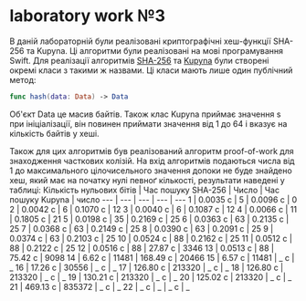 # laboratory work №3

В даній лабораторній були реалізовані криптографічні хеш-функції SHA-256 та Kupyna. Ці алгоритми були реалізовані на мові програмування Swift. Для реалізації алгоритмів [SHA-256](CryptographicHashFunctions/CryptographicHashFunctions/SHA-256.swift) та [Kupyna](CryptographicHashFunctions/CryptographicHashFunctions/Kupyna.swift) були створені окремі класи з такими ж назвами. Ці класи мають лише один публічний метод:
```swift
func hash(data: Data) -> Data
```
Об'єкт Data це масив байтів. Також клас Kupyna приймає значення s при ініціалізації, він повинен приймати значення від 1 до 64 і вказує на кількість байтів у хеші.

Також для цих алгоритмів був реалізований алгоритм proof-of-work для знаходження часткових колізій. На вхід алгоритмів подаються числа від 1 до максимального цілочисельного значення допоки не буде знайдено хеш, який має на початку нулі певноґ кількості, результати наведені у таблиці:
Кількість нульових бітів | Час пошуку SHA-256 | Число | Час пошуку Kupyna | число
--- | --- | --- | --- | ---
1 | 0.0035 с | 5 | 0.0096 с | 0
2 | 0.0042 с | 6 | 0.1070 с | 12
3 | 0.0040 с | 6 | 0.1087 с | 12
4 | 0.0066 с | 11 | 0.1805 с | 21
5 | 0.0198 с | 35 | 0.2169 с | 25
6 | 0.0363 с | 63 | 0.2135 с | 25
7 | 0.0368 с | 63 | 0.2149 с | 25
8 | 0.0390 с | 63 | 0.2091 с | 25
9 | 0.0374 с | 63 | 0.2103 с | 25
10 | 0.0524 с | 88 | 0.2162 с | 25
11 | 0.0512 с | 88 | 0.2122 с | 25
12 | 0.0516 с | 88 | 27.87 с | 3346
13 | 0.0513 с | 88 | 75.42 с | 9098
14 | 6.62 с | 11481 | 168.49 с | 20466
15 | 6.57 c | 11481 | _ c | _
16 | 17.26 с | 30556 | _ с | _
17 | 126.80 с | 213320 | _ с | _
18 | 126.80 с | 213320 | _ с | _
19 | 130.21 с | 213320 | _ с | _
20 | 125.02 с | 213320 | _ с | _
21 | 469.13 с | 835372 | _ с | _
22 | _ с | _ | _ с | _

